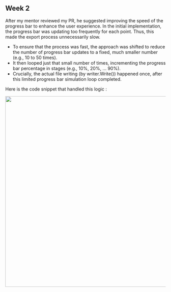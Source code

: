 ## Week 2

After my mentor reviewed my PR, he suggested improving the speed of the progress bar to enhance the user experience.
In the initial implementation, the progress bar was updating too frequently for each point. Thus, this made the export process unnecessarily slow.
- To ensure that the process was fast, the approach was shifted to reduce the number of progress bar updates to a fixed, much smaller number (e.g., 10 to 50 times).
- It then looped just that small number of times, incrementing the progress bar percentage in stages (e.g., 10%, 20%, ... 90%).
- Crucially, the actual file writing (by writer.Write()) happened once, after this limited progress bar simulation loop completed.

Here is the code snippet that handled this logic : 





<img src="https://github.com/user-attachments/assets/38587338-d3ed-4276-a08c-ab8757f5988b" width="600"/>


